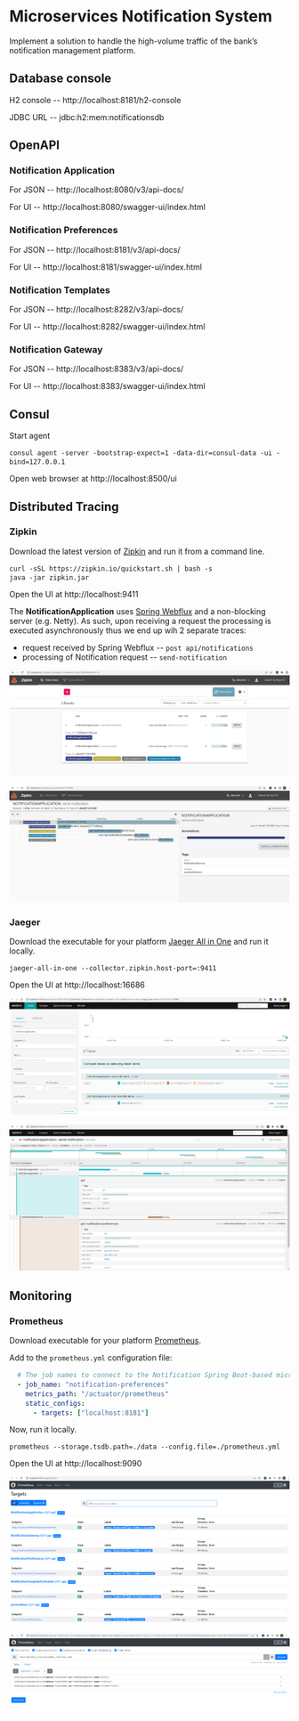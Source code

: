 # Microservices Notification System

Implement a solution to handle the high-volume traffic of the bank’s notification management platform.

## Database console

H2 console -- http://localhost:8181/h2-console

JDBC URL -- jdbc:h2:mem:notificationsdb

## OpenAPI

### Notification Application
For JSON -- http://localhost:8080/v3/api-docs/

For UI -- http://localhost:8080/swagger-ui/index.html

### Notification Preferences
For JSON -- http://localhost:8181/v3/api-docs/

For UI -- http://localhost:8181/swagger-ui/index.html

### Notification Templates
For JSON -- http://localhost:8282/v3/api-docs/

For UI -- http://localhost:8282/swagger-ui/index.html

### Notification Gateway
For JSON -- http://localhost:8383/v3/api-docs/

For UI -- http://localhost:8383/swagger-ui/index.html

## Consul

Start agent
```shell
consul agent -server -bootstrap-expect=1 -data-dir=consul-data -ui -bind=127.0.0.1
```

Open web browser at http://localhost:8500/ui

## Distributed Tracing

### Zipkin
Download the latest version of [Zipkin](https://zipkin.io/) and run it from a command line.

```shell
curl -sSL https://zipkin.io/quickstart.sh | bash -s
java -jar zipkin.jar
```

Open the UI at http://localhost:9411

The __NotificationApplication__ uses [Spring Webflux](https://docs.spring.io/spring-framework/docs/current/reference/html/web-reactive.html)
and a non-blocking server (e.g. Netty).
As such, upon receiving a request the processing is executed asynchronously thus
we end up wih 2 separate traces:

* request received by Spring Webflux -- `post api/notifications`
* processing of Notification request -- `send-notification`

![](results/zipkin-tracing-request-summary.png)

![](results/zipkin-tracing-request-detailed.png)

### Jaeger
Download the executable for your platform [Jaeger All in One](https://www.jaegertracing.io/docs/1.37/getting-started/#all-in-one)
and run it locally.

```shell
jaeger-all-in-one --collector.zipkin.host-port=:9411
```

Open the UI at http://localhost:16686

![](results/jaeger-tracing-request-summary.png)

![](results/jaeger-tracing-request-detailed.png)

## Monitoring

### Prometheus
Download executable for your platform [Prometheus](https://prometheus.io/download/).

Add to the `prometheus.yml` configuration file:

```yaml
  # The job names to connect to the Notification Spring Boot-based microservices
  - job_name: "notification-preferences"
    metrics_path: "/actuator/prometheus"
    static_configs:
      - targets: ["localhost:8181"]
```

Now, run it locally.

```shell
prometheus --storage.tsdb.path=./data --config.file=./prometheus.yml
```

Open the UI at http://localhost:9090

![](results/prometheus-targets.png)

![](results/prometheus-circuit-breaker-query.png)
